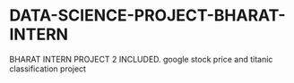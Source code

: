 # DATA-SCIENCE-PROJECT-BHARAT-INTERN
BHARAT INTERN PROJECT 2 INCLUDED.
google stock price and titanic classification project 
